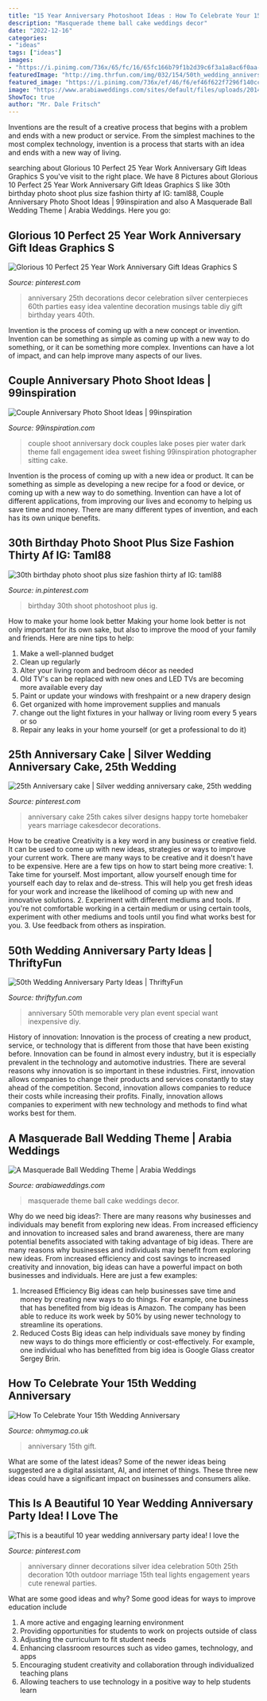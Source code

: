 ```yaml
---
title: "15 Year Anniversary Photoshoot Ideas : How To Celebrate Your 15th Wedding Anniversary"
description: "Masquerade theme ball cake weddings decor"
date: "2022-12-16"
categories:
- "ideas"
tags: ["ideas"]
images:
- "https://i.pinimg.com/736x/65/fc/16/65fc166b79f1b2d39c6f3a1a8ac6f0aa--teal-chair-outdoor-anniversary-party-ideas.jpg?b=t"
featuredImage: "http://img.thrfun.com/img/032/154/50th_wedding_anniversary_party_l2.jpg"
featured_image: "https://i.pinimg.com/736x/ef/46/f6/ef46f622f7296f140cc7040f1c4867b7.jpg"
image: "https://www.arabiaweddings.com/sites/default/files/uploads/2014/10/27/cake1.jpg"
ShowToc: true
author: "Mr. Dale Fritsch"
---
```



Inventions are the result of a creative process that begins with a problem and ends with a new product or service. From the simplest machines to the most complex technology, invention is a process that starts with an idea and ends with a new way of living.

	

		
searching about Glorious 10 Perfect 25 Year Work Anniversary Gift Ideas Graphics S you've visit to the right place. We have 8 Pictures about Glorious 10 Perfect 25 Year Work Anniversary Gift Ideas Graphics S like 30th birthday photo shoot plus size fashion thirty af IG: taml88, Couple Anniversary Photo Shoot Ideas | 99inspiration and also A Masquerade Ball Wedding Theme | Arabia Weddings. Here you go:
		
    
## Glorious 10 Perfect 25 Year Work Anniversary Gift Ideas Graphics S

<img loading=lazy src="https://i.pinimg.com/736x/ef/46/f6/ef46f622f7296f140cc7040f1c4867b7.jpg" onerror="this.onerror=null;this.src='https://tse3.mm.bing.net/th?id=OIP.xyNCZpBPJkruJE6kqlN2qAHaLH&amp;pid=15.1';" alt="Glorious 10 Perfect 25 Year Work Anniversary Gift Ideas Graphics S">

_Source: pinterest.com_

>anniversary 25th decorations decor celebration silver centerpieces 60th parties easy idea valentine decoration musings table diy gift birthday years 40th. 

	

Invention is the process of coming up with a new concept or invention. Invention can be something as simple as coming up with a new way to do something, or it can be something more complex. Inventions can have a lot of impact, and can help improve many aspects of our lives.

    
## Couple Anniversary Photo Shoot Ideas | 99inspiration

<img loading=lazy src="https://www.99inspiration.com/wp-content/uploads/2016/01/Sweet-Couple-anniversary-photo-shoot-Ideas.jpg" onerror="this.onerror=null;this.src='https://tse2.mm.bing.net/th?id=OIP.c5SbGkJHb64djSmWbE8bYwHaLc&amp;pid=15.1';" alt="Couple Anniversary Photo Shoot Ideas | 99inspiration">

_Source: 99inspiration.com_

>couple shoot anniversary dock couples lake poses pier water dark theme fall engagement idea sweet fishing 99inspiration photographer sitting cake. 

	

Invention is the process of coming up with a new idea or product. It can be something as simple as developing a new recipe for a food or device, or coming up with a new way to do something. Invention can have a lot of different applications, from improving our lives and economy to helping us save time and money. There are many different types of invention, and each has its own unique benefits.

    
## 30th Birthday Photo Shoot Plus Size Fashion Thirty Af IG: Taml88

<img loading=lazy src="https://i.pinimg.com/736x/48/81/1e/48811e87f2149746cf0aabed3405e195.jpg" onerror="this.onerror=null;this.src='https://tse1.mm.bing.net/th?id=OIP.x0SOlobJfe7mqxOoNdKyNwHaJy&amp;pid=15.1';" alt="30th birthday photo shoot plus size fashion thirty af IG: taml88">

_Source: in.pinterest.com_

>birthday 30th shoot photoshoot plus ig. 

	

How to make your home look better
Making your home look better is not only important for its own sake, but also to improve the mood of your family and friends. Here are nine tips to help: 
1. Make a well-planned budget
2. Clean up regularly
3. Alter your living room and bedroom décor as needed
4. Old TV's can be replaced with new ones and LED TVs are becoming more available every day 
5. Paint or update your windows with freshpaint or a new drapery design 
6. Get organized with home improvement supplies and manuals 
7. change out the light fixtures in your hallway or living room every 5 years or so 
8. Repair any leaks in your home yourself (or get a professional to do it) 

    
## 25th Anniversary Cake | Silver Wedding Anniversary Cake, 25th Wedding

<img loading=lazy src="https://i.pinimg.com/736x/1e/21/c5/1e21c508fd57e63006e6479ad8eb88c9.jpg" onerror="this.onerror=null;this.src='https://tse1.mm.bing.net/th?id=OIP.ZxzX5ug3v4f_XA3PdKDHfQHaKQ&amp;pid=15.1';" alt="25th Anniversary cake | Silver wedding anniversary cake, 25th wedding">

_Source: pinterest.com_

>anniversary cake 25th cakes silver designs happy torte homebaker years marriage cakesdecor decorations. 

	

How to be creative
Creativity is a key word in any business or creative field. It can be used to come up with new ideas, strategies or ways to improve your current work. There are many ways to be creative and it doesn't have to be expensive. Here are a few tips on how to start being more creative: 1. Take time for yourself. Most important, allow yourself enough time for yourself each day to relax and de-stress. This will help you get fresh ideas for your work and increase the likelihood of coming up with new and innovative solutions. 2. Experiment with different mediums and tools. If you're not comfortable working in a certain medium or using certain tools, experiment with other mediums and tools until you find what works best for you. 3. Use feedback from others as inspiration.

    
## 50th Wedding Anniversary Party Ideas | ThriftyFun

<img loading=lazy src="http://img.thrfun.com/img/032/154/50th_wedding_anniversary_party_l2.jpg" onerror="this.onerror=null;this.src='https://tse4.mm.bing.net/th?id=OIP.OT9aXgM2pMkbMCxqm6IyxQAAAA&amp;pid=15.1';" alt="50th Wedding Anniversary Party Ideas | ThriftyFun">

_Source: thriftyfun.com_

>anniversary 50th memorable very plan event special want inexpensive diy. 

	

History of innovation:
Innovation is the process of creating a new product, service, or technology that is different from those that have been existing before. Innovation can be found in almost every industry, but it is especially prevalent in the technology and automotive industries. There are several reasons why innovation is so important in these industries. First, innovation allows companies to change their products and services constantly to stay ahead of the competition. Second, innovation allows companies to reduce their costs while increasing their profits. Finally, innovation allows companies to experiment with new technology and methods to find what works best for them.

    
## A Masquerade Ball Wedding Theme | Arabia Weddings

<img loading=lazy src="https://www.arabiaweddings.com/sites/default/files/uploads/2014/10/27/cake1.jpg" onerror="this.onerror=null;this.src='https://tse4.mm.bing.net/th?id=OIP.8g4GGRmE1CFVkMIRKxEHkQHaJ4&amp;pid=15.1';" alt="A Masquerade Ball Wedding Theme | Arabia Weddings">

_Source: arabiaweddings.com_

>masquerade theme ball cake weddings decor. 

	

Why do we need big ideas?: There are many reasons why businesses and individuals may benefit from exploring new ideas. From increased efficiency and innovation to increased sales and brand awareness, there are many potential benefits associated with taking advantage of big ideas.
There are many reasons why businesses and individuals may benefit from exploring new ideas. From increased efficiency and cost savings to increased creativity and innovation, big ideas can have a powerful impact on both businesses and individuals. Here are just a few examples:
1. Increased Efficiency
Big ideas can help businesses save time and money by creating new ways to do things. For example, one business that has benefited from big ideas is Amazon. The company has been able to reduce its work week by 50% by using newer technology to streamline its operations.
2. Reduced Costs
Big ideas can help individuals save money by finding new ways to do things more efficiently or cost-effectively. For example, one individual who has benefitted from big idea is Google Glass creator Sergey Brin.

    
## How To Celebrate Your 15th Wedding Anniversary

<img loading=lazy src="https://img.ohmymag.co.uk/article/1280/gifts/anniversary_b20fa5f071add08892589b6e1976128d07f7fbad.jpg" onerror="this.onerror=null;this.src='https://tse3.mm.bing.net/th?id=OIP.qRgMnmcL-dnICPcsHfLcTgHaEZ&amp;pid=15.1';" alt="How To Celebrate Your 15th Wedding Anniversary">

_Source: ohmymag.co.uk_

>anniversary 15th gift. 

	

What are some of the latest ideas?
Some of the newer ideas being suggested are a digital assistant, AI, and internet of things. These three new ideas could have a significant impact on businesses and consumers alike.

    
## This Is A Beautiful 10 Year Wedding Anniversary Party Idea! I Love The

<img loading=lazy src="https://i.pinimg.com/736x/65/fc/16/65fc166b79f1b2d39c6f3a1a8ac6f0aa--teal-chair-outdoor-anniversary-party-ideas.jpg?b=t" onerror="this.onerror=null;this.src='https://tse1.mm.bing.net/th?id=OIP.K2BcwnCG3JE92OHvS-Ck9QHaNJ&amp;pid=15.1';" alt="This is a beautiful 10 year wedding anniversary party idea! I love the">

_Source: pinterest.com_

>anniversary dinner decorations silver idea celebration 50th 25th decoration 10th outdoor marriage 15th teal lights engagement years cute renewal parties. 

	

What are some good ideas and why?
Some good ideas for ways to improve education include 
1. A more active and engaging learning environment 
2. Providing opportunities for students to work on projects outside of class 
3. Adjusting the curriculum to fit student needs 
4. Enhancing classroom resources such as video games, technology, and apps 
5. Encouraging student creativity and collaboration through individualized teaching plans 
6. Allowing teachers to use technology in a positive way to help students learn 

